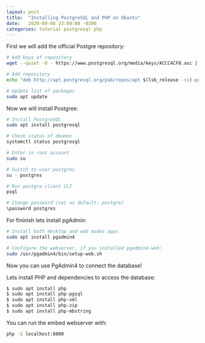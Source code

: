 ```yaml
---
layout: post
title:  "Installing PostgreSQL and PHP on Ubuntu"
date:   2020-09-06 23:09:00 -0300
categories: tutorial postgresql php
---
```

First we will add the official Postgre repository:

```bash
# Add keys of repository
wget --quiet -O - https://www.postgresql.org/media/keys/ACCC4CF8.asc | sudo apt-key add -

# Add repository
echo "deb http://apt.postgresql.org/pub/repos/apt $(lsb_release -cs)-pgdg main" | sudo tee /etc/apt/sources.list.d/pgdg.list

# Update list of packages
sudo apt update
```

Now we will install Postgree:

```bash
# Install PostgreSQL
sudo apt install postgresql

# Check status of deamon
systemctl status postgresql

# Enter in root account
sudo su

# Switch to user postgres
su - postgres

# Run postgre client CLI
psql

# Change password (set as default: postgre)
\password postgres
```

For fininish lets install pgAdmin:

```bash
# Install both desktop and web modes apps
sudo apt install pgadmin4

# Configure the webserver, if you installed pgadmin4-web:
sudo /usr/pgadmin4/bin/setup-web.sh
```

Now you can use PgAdmin4 to connect the database!

Lets install PHP and dependencies to access the database:

```bash
$ sudo apt install php
$ sudo apt install php-pgsql
$ sudo apt install php-xml
$ sudo apt install php-zip
$ sudo apt install php-mbstring
```

You can run the embed webserver with:
```bash
php -S localhost:8000
```
